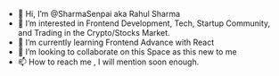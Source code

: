 - 👋 Hi, I’m @SharmaSenpai aka Rahul Sharma
- 👀 I’m interested in Frontend Development, Tech, Startup Community, and Trading in the Crypto/Stocks Market.
- 🌱 I’m currently learning Frontend Advance with React
- 💞️ I’m looking to collaborate on this Space as this new to me
- 📫 How to reach me , I will mention soon enough.

<!---
SharmaSenpai/SharmaSenpai is a ✨ special ✨ repository because its `README.md` (this file) appears on your GitHub profile.
You can click the Preview link to take a look at your changes.
--->
